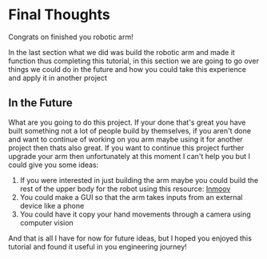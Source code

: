 # Final Thoughts
Congrats on finished you robotic arm!

In the last section what we did was build the robotic arm and made it function thus completing this tutorial, in this section we are going to go over things we could do in the future and how you could take this experience and apply it in another project

## In the Future

What are you going to do this project. If your done that's great you have built something not a lot of people build by themselves, if you aren't done and want to continue of working on you arm maybe using it for another project then thats also great. If you want to continue this project further upgrade your arm then unfortunately at this moment I can't help you but I could give you some ideas:
1. If you were interested in just building the arm maybe you could build the rest of the upper body for the robot using this resource: [Inmoov](https://inmoov.fr/)
2. You could make a GUI so that the arm takes inputs from an external device like a phone
3. You could have it copy your hand movements through a camera using computer vision

And that is all I have for now for future ideas, but I hoped you enjoyed this tutorial and found it useful in you engineering journey!
     
